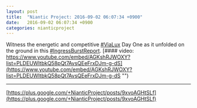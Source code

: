 ```yaml
---
layout: post
title:  "Niantic Project: 2016-09-02 06:07:34 +0900"
date:   2016-09-02 06:07:34 +0900
categories: nianticproject
---
```

Witness the energetic and competitive [#ViaLux](https://plus.google.com/s/%23ViaLux "")  Day One as it unfolded on the ground in this [#IngressBurstReport](https://plus.google.com/s/%23IngressBurstReport "").
[#### video: https://www.youtube.com/embed/AGKshRJWOXY?list=PLDEUWItbkQ58pQt7AvsQEeFrxDJm-g-dS](https://www.youtube.com/embed/AGKshRJWOXY?list=PLDEUWItbkQ58pQt7AvsQEeFrxDJm-g-dS "")
- - -
[https://plus.google.com/+NianticProject/posts/9xvoAGHtSLf](https://plus.google.com/+NianticProject/posts/9xvoAGHtSLf)
